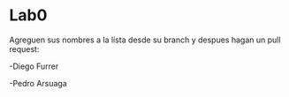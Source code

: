 # Lab0
Agreguen sus nombres a la lista desde su branch y despues hagan un pull request:

-Diego Furrer

-Pedro Arsuaga
